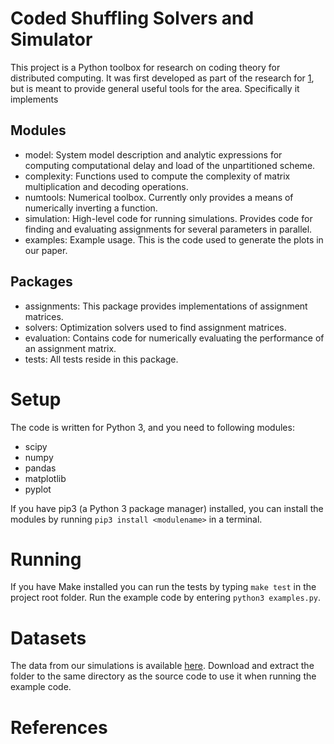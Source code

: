 # Coded Shuffling Solvers and Simulator
This project is a Python toolbox for research on coding theory for distributed computing. It was first developed as part of the research for [1][1], but is meant to provide general useful tools for the area. Specifically it implements

## Modules
* model: System model description and analytic expressions for computing computational delay and load of the unpartitioned scheme.
* complexity: Functions used to compute the complexity of matrix multiplication and decoding operations.
* numtools: Numerical toolbox. Currently only provides a means of numerically inverting a function.
* simulation: High-level code for running simulations. Provides code for finding and evaluating assignments for several parameters in parallel.
* examples: Example usage. This is the code used to generate the plots in our paper.

## Packages
* assignments: This package provides implementations of assignment matrices.
* solvers: Optimization solvers used to find assignment matrices.
* evaluation: Contains code for numerically evaluating the performance of an assignment matrix.
* tests: All tests reside in this package.

# Setup
The code is written for Python 3, and you need to following modules:
* scipy
* numpy
* pandas
* matplotlib
* pyplot

If you have pip3 (a Python 3 package manager) installed, you can install the modules by running ```pip3 install <modulename>``` in a terminal.

# Running
If you have Make installed you can run the tests by typing ```make test``` in the project root folder. Run the example code by entering ```python3 examples.py```.

# Datasets
The data from our simulations is available [here](https://www.dropbox.com/sh/4w0rv9r04eynu2f/AAC6RhLETeokEkxHThQgquyQa?dl=0). Download and extract the folder to the same directory as the source code to use it when running the example code.

# References
[1]: https://arxiv.org/abs/1701.06631
